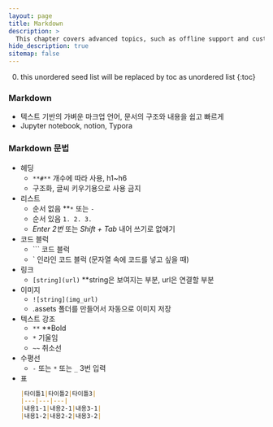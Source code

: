 ```yaml
---
layout: page
title: Markdown
description: >
  This chapter covers advanced topics, such as offline support and custom JS builds. Codings skills are recommended.
hide_description: true
sitemap: false
---
```


0. this unordered seed list will be replaced by toc as unordered list
{:toc}

### Markdown

- 텍스트 기반의 가벼운 마크업 언어, 문서의 구조와 내용을 쉽고 빠르게
- Jupyter notebook, notion, Typora

### Markdown 문법

- 헤딩
    - *`**#**`* 개수에 따라 사용, h1~h6
    - 구조화, 글씨 키우기용으로 사용 금지
- 리스트
    - 순서 없음 **`*` 또는 `-`
    - 순서 있음 `1. 2. 3.`
    - *Enter 2번* 또는 *Shift + Tab* 내어 쓰기로 없애기
- 코드 블럭
    - \``` 코드 블럭
    - ` 인라인 코드 블럭 (문자열 속에 코드를 넣고 싶을 때)
- 링크
    - `[string](url)` **string은 보여지는 부분, url은 연결할 부분
- 이미지
    - `![string](img_url)`
    - .assets 폴더를 만들어서 자동으로 이미지 저장 
- 텍스트 강조
    - `**` **Bold
    - `*` 기울임
    - `~~` 취소선
- 수평선
    - *`-`* 또는 `*` 또는 `_`  3번 입력
- 표
    ``` markdown
    |타이틀1|타이틀2|타이틀3|
    |---|---|---|
    |내용1-1|내용2-1|내용3-1|
    |내용1-2|내용2-2|내용3-2|
    ```
